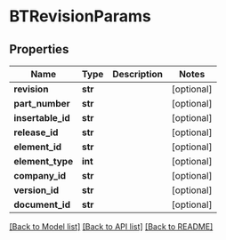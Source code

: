 # BTRevisionParams

## Properties
Name | Type | Description | Notes
------------ | ------------- | ------------- | -------------
**revision** | **str** |  | [optional] 
**part_number** | **str** |  | [optional] 
**insertable_id** | **str** |  | [optional] 
**release_id** | **str** |  | [optional] 
**element_id** | **str** |  | [optional] 
**element_type** | **int** |  | [optional] 
**company_id** | **str** |  | [optional] 
**version_id** | **str** |  | [optional] 
**document_id** | **str** |  | [optional] 

[[Back to Model list]](../README.md#documentation-for-models) [[Back to API list]](../README.md#documentation-for-api-endpoints) [[Back to README]](../README.md)


